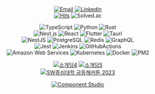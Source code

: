 <div align="center">

[![Email](https://img.shields.io/badge/iam@gwansik.dev-005FF9?style=flat&logo=Mail.Ru&logoColor=white)](mailto:iam@gwansik.dev)
[![Linkedin](https://img.shields.io/badge/GwanSik_Kim-0A66C2?style=flat&logo=Linkedin&logoColor=white)](https://www.linkedin.com/in/gwansikk/)  
[![Hits](https://hits.seeyoufarm.com/api/count/incr/badge.svg?url=https%3A%2F%2Fgithub.com%2Fgwansikk&count_bg=%2379C83D&title_bg=%23555555&icon=github.svg&icon_color=%23E7E7E7&title=hits&edge_flat=false)](https://hits.seeyoufarm.com)
![Solved.ac](http://mazassumnida.wtf/api/mini/generate_badge?boj=seorit)

![TypeScript](https://img.shields.io/badge/TypeScript-3178C6?style=flat&logo=TypeScript&logoColor=white)
![Python](https://img.shields.io/badge/Python-3776AB?&logo=Python&logoColor=white)
![Rust](https://img.shields.io/badge/Rust-000000?style=flat&logo=Rust&logoColor=white)  
![Next.js](https://img.shields.io/badge/Next.js-000000?style=flat&logo=Next.js)
![React](https://img.shields.io/badge/React-61DAFB?style=flat&logo=React&logoColor=black)
![Flutter](https://img.shields.io/badge/Flutter-02569B?style=flat&logo=Flutter)
![Tauri](https://img.shields.io/badge/Tauri-FFC131?style=flat&logo=Tauri&logoColor=black)  
![NestJS](https://img.shields.io/badge/NestJS-E0234E?style=flat&logo=NestJS)
![PostgreSQL](https://img.shields.io/badge/PostgreSQL-4169E1?style=flat&logo=PostgreSQL&logoColor=white)
![Redis](https://img.shields.io/badge/Redis-DC382D?style=flat&logo=Redis&logoColor=white)
![GraphQL](https://img.shields.io/badge/GraphQL-E10098?style=flat&logo=GraphQL)  
![Jest](https://img.shields.io/badge/Jest-C21325?style=flat&logo=Jest)
![Jenkins](https://img.shields.io/badge/Jenkins-D24939?style=flat&logo=Jenkins&logoColor=white)
![GitHubActions](https://img.shields.io/badge/GitHub_Actions-2088FF?style=flat&logo=GitHubActions&logoColor=white)  
![Amazon Web Services](https://img.shields.io/badge/Amazon_Web_Services-232F3E?style=flat&logo=amazonaws&logoColor=white)
![Kubernetes](https://img.shields.io/badge/Kubernetes-326CE5?style=flat&logo=Kubernetes&logoColor=white)
![Docker](https://img.shields.io/badge/Docker-2496ED?style=flat&logo=Docker&logoColor=white)
![PM2](https://img.shields.io/badge/PM2-2B037A?style=flat&logo=PM2)

[![소개딩4](https://img.shields.io/badge/최우수-소개딩_해커톤_시즌4-9cf)](https://github.com/Hackerthon-FakeDeveloper)
[![소개딩5](https://img.shields.io/badge/우수-소개딩_해커톤_시즌5-fff)](https://www.kisa.or.kr/401/form?postSeq=3152)  
[![SW중심대학 공동해커톤 2023](https://img.shields.io/badge/최우수-SW중심대학_공동해커톤_2023-071D49)](https://github.com/Hackerthon-TAXX)  

[![Component Studio](https://img.shields.io/badge/Component_Studio-8A2BE2)](https://github.com/component-studio)  

</div>

